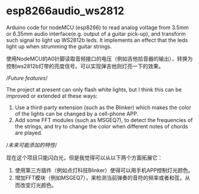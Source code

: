 # esp8266audio_ws2812
Arduino code for nodeMCU (esp8266) to read analog voltage from  3.5mm or 6.35mm audio interface(e.g. output of a guitar pick-up), and transform such signal to light up WS2812b leds. It implements an effect that the leds light up when strumming the guitar strings.

使用NodeMCU的A0针脚读取音频接口的电压（例如吉他拾音器的输出），转换为控制ws2812b灯带的亮度信号。可以实现弹吉他则灯亮一下的效果。


/*Future features*/

The project at present can only flash white lights, but I think this can be improved or extended at these ways:

1. Use a third-party extension (such as the Blinker) which makes the color of the lights can be changed by a cell-phone APP.
2. Add some FFT modules (such as MSGEQ7), to detect the frequencies of the strings, and try to change the color when different notes of chords are played.

/*未来可能添加的特性*/

现在这个项目只能闪白光，但是我觉得可以从以下两个方面拓展它：
1. 使用第三方插件（例如点灯科技Blinker）使得可以用手机APP控制灯光颜色。
2. 增加FFT模块（例如MSGEQ7），来检测当前弹奏的音符的频率或者和弦，从而改变灯光颜色。
